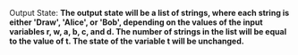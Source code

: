 Output State: **The output state will be a list of strings, where each string is either 'Draw', 'Alice', or 'Bob', depending on the values of the input variables r, w, a, b, c, and d. The number of strings in the list will be equal to the value of t. The state of the variable t will be unchanged.**